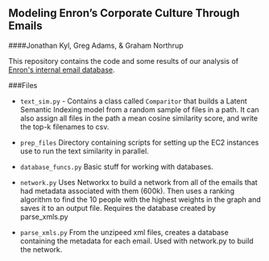 Modeling Enron’s Corporate Culture Through Emails
--------------------------
####Jonathan Kyl, Greg Adams, & Graham Northrup

This repository contains the code and some results of our analysis of [Enron's internal email database].

###Files
 * `text_sim.py` - Contains a class called ```Comparitor``` that builds a Latent Semantic Indexing model from a random sample of files in a path. It can also assign all files in the path a mean cosine similarity score, and write the top-k filenames to csv.

 * `prep_files` Directory containing scripts for setting up the EC2 instances use to run the text similarity in parallel.

 * `database_funcs.py` Basic stuff for working with databases.

 * `network.py` Uses Networkx to build a network from all of the emails that had metadata associated with them (600k). Then uses a ranking algorithm to find the 10 people with the highest weights in the graph and saves it to an output file. Requires the database created by parse_xmls.py
 
 * `parse_xmls.py` From the unzipeed xml files, creates a database containing the metadata for each email. Used with network.py to build the network.


[Enron's internal email database]: <https://aws.amazon.com/datasets/enron-email-data/>